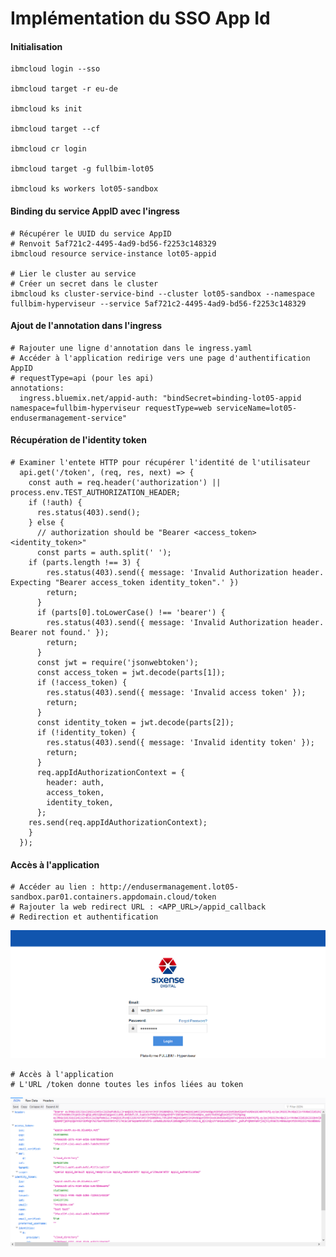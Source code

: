 # Implémentation du SSO App Id

#### Initialisation
    ibmcloud login --sso

    ibmcloud target -r eu-de

    ibmcloud ks init

    ibmcloud target --cf

    ibmcloud cr login

    ibmcloud target -g fullbim-lot05

    ibmcloud ks workers lot05-sandbox

#### Binding du service AppID avec l'ingress
    # Récupérer le UUID du service AppID
    # Renvoit 5af721c2-4495-4ad9-bd56-f2253c148329
    ibmcloud resource service-instance lot05-appid

    # Lier le cluster au service
    # Créer un secret dans le cluster
    ibmcloud ks cluster-service-bind --cluster lot05-sandbox --namespace fullbim-hyperviseur --service 5af721c2-4495-4ad9-bd56-f2253c148329

#### Ajout de l'annotation dans l'ingress
    # Rajouter une ligne d'annotation dans le ingress.yaml
    # Accéder à l'application redirige vers une page d'authentification AppID
    # requestType=api (pour les api)
    annotations:
      ingress.bluemix.net/appid-auth: "bindSecret=binding-lot05-appid namespace=fullbim-hyperviseur requestType=web serviceName=lot05-endusermanagement-service"

#### Récupération de l'identity token
    # Examiner l'entete HTTP pour récupérer l'identité de l'utilisateur
      api.get('/token', (req, res, next) => {
        const auth = req.header('authorization') || process.env.TEST_AUTHORIZATION_HEADER;
        if (!auth) {
          res.status(403).send();
        } else {
          // authorization should be "Bearer <access_token> <identity_token>"
          const parts = auth.split(' ');
      	if (parts.length !== 3) {
            res.status(403).send({ message: 'Invalid Authorization header. Expecting "Bearer access_token identity_token".' })
            return;
          }
          if (parts[0].toLowerCase() !== 'bearer') {
            res.status(403).send({ message: 'Invalid Authorization header. Bearer not found.' });
            return;
          }
          const jwt = require('jsonwebtoken');
          const access_token = jwt.decode(parts[1]);
          if (!access_token) {
            res.status(403).send({ message: 'Invalid access token' });
            return;
          }
          const identity_token = jwt.decode(parts[2]);
          if (!identity_token) {
            res.status(403).send({ message: 'Invalid identity token' });
            return;
          }
          req.appIdAuthorizationContext = {
            header: auth,
            access_token,
            identity_token,
          };
      	res.send(req.appIdAuthorizationContext);
        }
      });

#### Accès à l'application
    # Accéder au lien : http://endusermanagement.lot05-sandbox.par01.containers.appdomain.cloud/token
    # Rajouter la web redirect URL : <APP_URL>/appid_callback
    # Redirection et authentification
![Page de connexion](images/url.png)

    # Accès à l'application
    # L'URL /token donne toutes les infos liées au token

![Infos utilisateur](images/token.png)  
